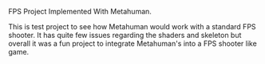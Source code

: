 FPS Project Implemented With Metahuman.

This is test project to see how Metahuman would work with a standard FPS shooter. It has quite few issues regarding the shaders and skeleton but overall it was a fun project to integrate Metahuman's into a FPS shooter like game.
